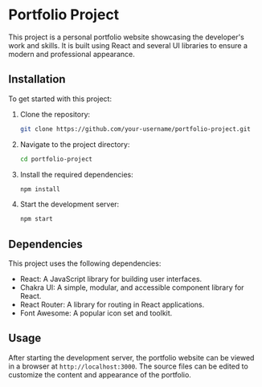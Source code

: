 # Portfolio Project

This project is a personal portfolio website showcasing the developer's work and skills. It is built using React and several UI libraries to ensure a modern and professional appearance.

## Installation

To get started with this project:

1. Clone the repository:
    ```zsh
    git clone https://github.com/your-username/portfolio-project.git
    ```
2. Navigate to the project directory:
    ```zsh
    cd portfolio-project
    ```
3. Install the required dependencies:
    ```zsh
    npm install
    ```
4. Start the development server:
    ```zsh
    npm start
    ```

## Dependencies

This project uses the following dependencies:

- React: A JavaScript library for building user interfaces.
- Chakra UI: A simple, modular, and accessible component library for React.
- React Router: A library for routing in React applications.
- Font Awesome: A popular icon set and toolkit.

## Usage

After starting the development server, the portfolio website can be viewed in a browser at `http://localhost:3000`. The source files can be edited to customize the content and appearance of the portfolio.
